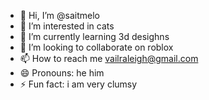 - 👋 Hi, I’m @saitmelo
- 👀 I’m interested in cats
- 🌱 I’m currently learning 3d desighns
- 💞️ I’m looking to collaborate on roblox
- 📫 How to reach me vailraleigh@gmail.com
- 😄 Pronouns: he him
- ⚡ Fun fact: i am very clumsy

<!---
saitmelo/saitmelo is a ✨ special ✨ repository because its `README.md` (this file) appears on your GitHub profile.
You can click the Preview link to take a look at your changes.
--->

